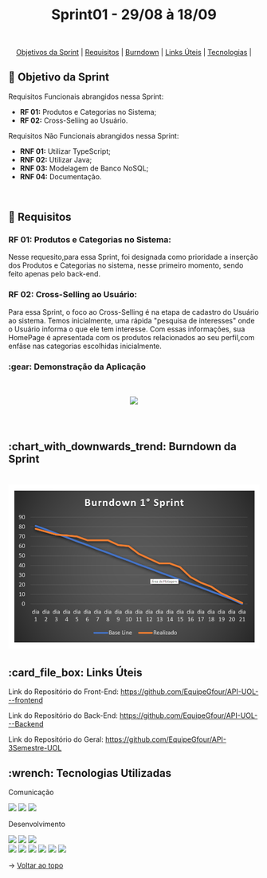 <p align="center">
<h1 align="center"> Sprint01 - 29/08 à 18/09 </h1>
<br id="topo">
<p align="center">
    <a href="#Objetivo">Objetivos da Sprint</a>  |  
    <a href="#entregas">Requisitos</a>  |
    <a href="#burndown">Burndown</a>  |
    <a href="#links">Links Úteis</a>  |      
    <a href="#tecnologias">Tecnologias</a>  |    
</p>

<span id="Objetivo">
<h2> 🎯 Objetivo da Sprint</h2>
<p>Requisitos Funcionais abrangidos nessa Sprint:</p>

- **RF 01:** Produtos e Categorias no Sistema;
- **RF 02:** Cross-Seliing ao Usuário.

<p>Requisitos Não Funcionais abrangidos nessa Sprint:</p>

- **RNF 01:** Utilizar TypeScript;
- **RNF 02:** Utilizar Java;
- **RNF 03:** Modelagem de Banco NoSQL;
- **RNF 04:** Documentação.

<br>

<span id="entregas">
<h2> 📑 Requisitos</h2>



### RF 01: Produtos e Categorias no Sistema:
Nesse requesito,para essa Sprint, foi designada como prioridade a inserção dos Produtos e Categorias no sistema, nesse primeiro momento, sendo feito apenas pelo back-end.
<br>

### RF 02: Cross-Selling ao Usuário:
Para essa Sprint, o foco ao Cross-Selling é na etapa de cadastro do Usuário ao sistema. Temos inicialmente, uma rápida "pesquisa de interesses" onde o Usuário informa o que ele tem interesse. Com essas informações, sua HomePage é apresentada com os produtos relacionados ao seu perfil,com enfâse nas categorias escolhidas inicialmente.
<br>

<h3>:gear: Demonstração da Aplicação</h3>
<h1 align="center">
<img src = "/gif/aplicacao.gif"></h1>
<br>

<span id="burndown">
<h2>:chart_with_downwards_trend: Burndown da Sprint</h2>


<h1 align="center">
<img src = "/img/Burndown.png"></h1>

<span id="links">
<h2>:card_file_box: Links Úteis</h2>

Link do Repositório do Front-End: https://github.com/EquipeGfour/API-UOL---frontend

Link do Repositório do Back-End: https://github.com/EquipeGfour/API-UOL---Backend

Link do Repositório do Geral: https://github.com/EquipeGfour/API-3Semestre-UOL
<br>

<span id="tecnologias">
<h2>:wrench: Tecnologias Utilizadas</h2>
<p>
<p> Comunicação <p>
<img src="https://img.shields.io/badge/Slack-CED4DA?style=for-the-badge&logo=slack&logoColor=4A154B"/> 
<img src="https://img.shields.io/badge/Discord-CED4DA?style=for-the-badge&logo=discord&logoColor=5865F2"/> 
<img src="https://img.shields.io/badge/Trello-CED4DA?style=for-the-badge&logo=trello&logoColor=0052CC"/>
<p> Desenvolvimento <p>
<img src="https://img.shields.io/badge/Figma-CED4DA?style=for-the-badge&logo=figma&logoColor=F24E1E"/>
<img src="https://img.shields.io/badge/Eclipse-CED4DA?style=for-the-badge&logo=eclipse&logoColor=2C2255" />
<img src="https://img.shields.io/badge/CSS3-CED4DA?style=for-the-badge&logo=css3&logoColor=1572B6"/> 
<br> <img src="https://img.shields.io/badge/JavaScript-CED4DA?style=for-the-badge&logo=javascript&logoColor=F7DF1E"/>  
<img src="https://img.shields.io/badge/TypeScript-CED4DA?style=for-the-badge&logo=typescript&logoColor=007ACC"/> 
<img src="https://img.shields.io/badge/Java-CED4DA?style=for-the-badge&logo=java&logoColor=ff8000" />
<img src="https://img.shields.io/badge/Spring-CED4DA?style=for-the-badge&logo=spring&logoColor=6DB33F" />
<img src="https://img.shields.io/badge/React-CED4DA?style=for-the-badge&logo=react&logoColor=61DAFB"/> 
<img src="https://img.shields.io/badge/MongoDB-CED4DA?style=for-the-badge&logo=mongodb&logoColor=4EA94B"/>
</p>


 
 → [Voltar ao topo](#topo)
